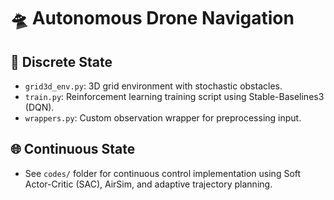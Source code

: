 # 🛸 Autonomous Drone Navigation

## 🧱 Discrete State

- `grid3d_env.py`: 3D grid environment with stochastic obstacles.
- `train.py`: Reinforcement learning training script using Stable-Baselines3 (DQN).
- `wrappers.py`: Custom observation wrapper for preprocessing input.

## 🌐 Continuous State

- See `codes/` folder for continuous control implementation using Soft Actor-Critic (SAC), AirSim, and adaptive trajectory planning.
